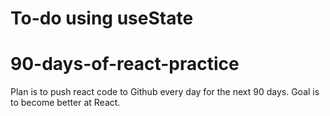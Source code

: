 # To-do using useState
# 90-days-of-react-practice

Plan is to push react code to Github every day for the next 90 days. Goal is to become better at React.

